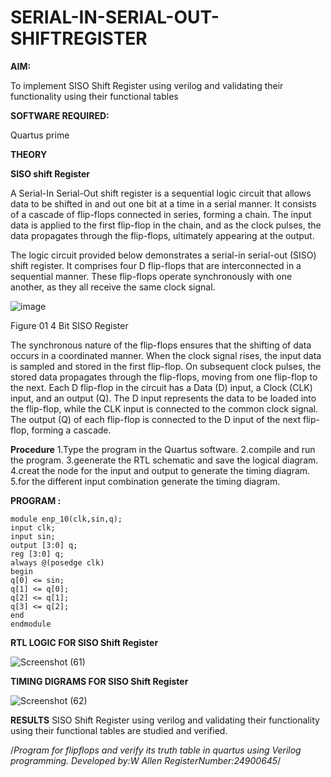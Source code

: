 # SERIAL-IN-SERIAL-OUT-SHIFTREGISTER

**AIM:**

To implement  SISO Shift Register using verilog and validating their functionality using their functional tables

**SOFTWARE REQUIRED:**

Quartus prime

**THEORY**

**SISO shift Register**

A Serial-In Serial-Out shift register is a sequential logic circuit that allows data to be shifted in and out one bit at a time in a serial manner. It consists of a cascade of flip-flops connected in series, forming a chain. The input data is applied to the first flip-flop in the chain, and as the clock pulses, the data propagates through the flip-flops, ultimately appearing at the output.

The logic circuit provided below demonstrates a serial-in serial-out (SISO) shift register. It comprises four D flip-flops that are interconnected in a sequential manner. These flip-flops operate synchronously with one another, as they all receive the same clock signal.

![image](https://github.com/naavaneetha/SERIAL-IN-SERIAL-OUT-SHIFTREGISTER/assets/154305477/e81c4072-37f9-46c6-8145-566764b74c3a)

Figure 01 4 Bit SISO Register

The synchronous nature of the flip-flops ensures that the shifting of data occurs in a coordinated manner. When the clock signal rises, the input data is sampled and stored in the first flip-flop. On subsequent clock pulses, the stored data propagates through the flip-flops, moving from one flip-flop to the next.
Each D flip-flop in the circuit has a Data (D) input, a Clock (CLK) input, and an output (Q). The D input represents the data to be loaded into the flip-flop, while the CLK input is connected to the common clock signal. The output (Q) of each flip-flop is connected to the D input of the next flip-flop, forming a cascade.

**Procedure**
1.Type the program in the Quartus software.
2.compile and run the program.
3.geenerate the RTL schematic and save the logical diagram.
4.creat the node for the input and output to generate the timing diagram.
5.for the different input combination generate the timing diagram.

**PROGRAM :**

```
module enp_10(clk,sin,q);
input clk;
input sin;
output [3:0] q;
reg [3:0] q;
always @(posedge clk)
begin 
q[0] <= sin;
q[1] <= q[0];
q[2] <= q[1];
q[3] <= q[2];
end
endmodule
```

**RTL LOGIC FOR SISO Shift Register**

![Screenshot (61)](https://github.com/user-attachments/assets/f16f9e8e-0e5c-4b18-aa43-87806d3497d8)


**TIMING DIGRAMS FOR SISO Shift Register**

![Screenshot (62)](https://github.com/user-attachments/assets/3abe6d63-6224-4e49-85b1-8f98c7f48a06)


**RESULTS**
  SISO Shift Register using verilog and validating their functionality using their functional tables are studied and verified.
  
/*Program for flipflops and verify its truth table in quartus using Verilog programming.
Developed by:W Allen
RegisterNumber:24900645*/



